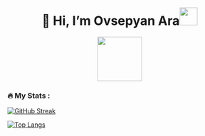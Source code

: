 <h1 align="center">👋 Hi, I’m Ovsepyan Ara<img src="https://media.giphy.com/media/hvRJCLFzcasrR4ia7z/giphy.gif" width="40"></h1>

<div id="header" align="center">
  <img src="https://media0.giphy.com/media/lP8xu5t2DLGG045H8F/giphy.gif" width="100"/>
</div>

### :fire: My Stats :
[![GitHub Streak](http://github-readme-streak-stats.herokuapp.com?user=ARAOvsepyan&theme=dark&hide_border=true)](https://git.io/streak-stats)

[![Top Langs](https://github-readme-stats.vercel.app/api/top-langs/?username=ARAOvsepyan&layout=compact&theme=vision-friendly-dark)](https://github.com/anuraghazra/github-readme-stats)


<!---
ARAOvsepyan/ARAOvsepyan is a ✨ special ✨ repository because its `README.md` (this file) appears on your GitHub profile.
You can click the Preview link to take a look at your changes.
--->
